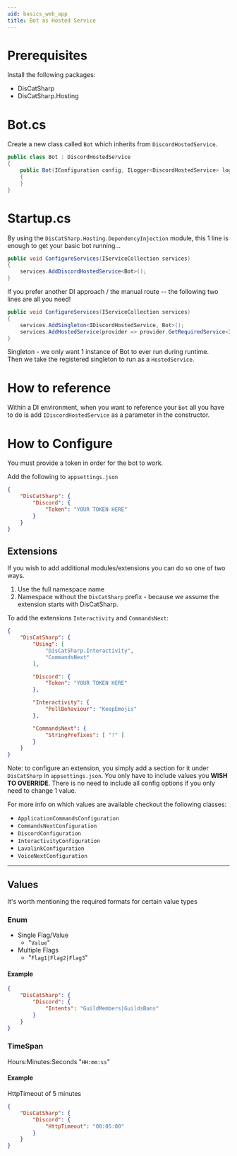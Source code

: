 ```yaml
---
uid: basics_web_app
title: Bot as Hosted Service
---
```


# Prerequisites
Install the following packages:
 - DisCatSharp
 - DisCatSharp.Hosting

# Bot.cs
Create a new class called `Bot` which inherits from `DiscordHostedService`.

```cs
public class Bot : DiscordHostedService
{
    public Bot(IConfiguration config, ILogger<DiscordHostedService> logger, IServiceProvider) : base(config,logger,provider)
    {
    }
}
```

# Startup.cs
By using the `DisCatSharp.Hosting.DependencyInjection` module, this 1 line is enough to get
your basic bot running...

```cs
public void ConfigureServices(IServiceCollection services)
{
    services.AddDiscordHostedService<Bot>();
}
```

If you prefer another DI approach / the manual route -- the following two
lines are all you need!

```cs
public void ConfigureServices(IServiceCollection services)
{
    services.AddSingleton<IDiscordHostedService, Bot>();
    services.AddHostedService(provider => provider.GetRequiredService<IDiscordHostedService>());
}
```

Singleton - we only want 1 instance of Bot to ever run during runtime. <br/>
Then we take the registered singleton to run as a `HostedService`.

# How to reference
Within a DI environment, when you want to reference your `Bot` all you have to do is add `IDiscordHostedService`
as a parameter in the constructor.

# How to Configure
You must provide a token in order for the bot to work.

Add the following to `appsettings.json`
```json
{
    "DisCatSharp": {
        "Discord": {
            "Token": "YOUR TOKEN HERE"
        }
    }
}
```

## Extensions
If you wish to add additional modules/extensions you can do so one of two ways.
1. Use the full namespace name
2. Namespace without the `DisCatSharp` prefix - because we assume the extension starts with DisCatSharp.

To add the extensions `Interactivity` and `CommandsNext`:
```json
{
    "DisCatSharp": {
        "Using": [
            "DisCatSharp.Interactivity",
            "CommandsNext"
        ],

        "Discord": {
            "Token": "YOUR TOKEN HERE"
        },

        "Interactivity": {
            "PollBehaviour": "KeepEmojis"
        },

        "CommandsNext": {
            "StringPrefixes": [ "!" ]
        }
    }
}
```

Note: to configure an extension, you simply add a section for it under `DisCatSharp` in `appsettings.json`. You only have
to include values you **WISH TO OVERRIDE**. There is no need to include all config options if you only need to change 1 value.

For more info on which values are available checkout the following classes:
 - `ApplicationCommandsConfiguration`
 - `CommandsNextConfiguration`
 - `DiscordConfiguration`
 - `InteractivityConfiguration`
 - `LavalinkConfiguration`
 - `VoiceNextConfiguration`

____
## Values
It's worth mentioning the required formats for certain value types

### Enum
- Single Flag/Value
  - "`Value`"
- Multiple Flags
  - "`Flag1|Flag2|Flag3`"

#### Example
```json
{
    "DisCatSharp": {
        "Discord": {
            "Intents": "GuildMembers|GuildsBans"
        }
    }
}
```

### TimeSpan
Hours:Minutes:Seconds "`HH:mm:ss`"

#### Example
HttpTimeout of 5 minutes
```json
{
    "DisCatSharp": {
        "Discord": {
            "HttpTimeout": "00:05:00"
        }
    }
}
```
